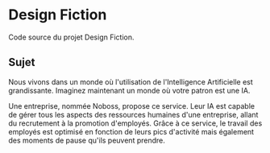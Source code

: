 # Design Fiction
Code source du projet Design Fiction. 
## Sujet 
Nous vivons dans un monde où l'utilisation de l'Intelligence Artificielle est grandissante. Imaginez maintenant un monde où votre patron est une IA. 

Une entreprise, nommée Noboss, propose ce service. Leur IA est capable de gérer tous les aspects des ressources humaines d'une entreprise, allant du recrutement à la promotion d'employés. Grâce à ce service, le travail des employés est optimisé en fonction de leurs pics d'activité mais également des moments de pause qu'ils peuvent prendre.

